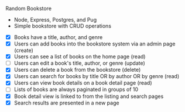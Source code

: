 Random Bookstore
- Node, Express, Postgres, and Pug
- Simple bookstore with CRUD operations

- [X] Books have a title, author, and genre
- [X] Users can add books into the bookstore system via an admin page (create)
- [X] Users can see a list of books on the home page (read)
- [ ] Users can edit a book's title, author, or genre (update)
- [X] Users can delete a book from the bookstore (delete)
- [X] Users can search for books by title OR by author OR by genre (read)
- [X] Users can view book details on a book detail page (read)
- [ ] Lists of books are always paginated in groups of 10
- [X] Book detail view is linked to from the listing and search pages
- [X] Search results are presented in a new page
